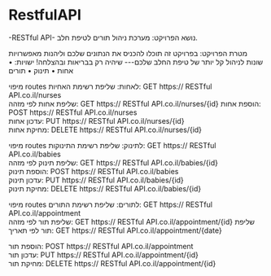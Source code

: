 # RestfulAPI
-RESTful API-
נושא הפרויקט:
מערכת ניהול תורים לטיפת חלב.

מטרת הפרויקט:
בפרויקט זה תוכלו להכניס את הנתונים שלכם וליהנות מאפשרויות שונות לניהול קל יותר של טיפת החלב שלכם---
שיהיה רק בבריאות ובהצלחה!
ישויות:
•	אחות
•	תינוק
•	תורים

מיפוי routes לאחות:
שליפת רשימת האחיות:         GET https:// RESTful API.co.il/nurses                                         
שליפת אחות לפי מזהה:   GET https:// RESTful API.co.il/nurses/{id}
הוספת אחות:              POST https:// RESTful API.co.il/nurses                                                             
עדכון אחות:          PUT https:// RESTful API.co.il/nurses/{id}                                                      
מחיקת אחות:      DELETE https:// RESTful API.co.il/nurses/{id}                                                 

מיפוי routes לתינוק:
שליפת רשימת התינוקות:           GET https:// RESTful API.co.il/babies                                         
שליפת תינוק לפי מזהה:      GET https:// RESTful API.co.il/babies/{id}  
הוספת תינוק:                 POST https:// RESTful API.co.il/babies                                                              
עדכון תינוק:              PUT https:// RESTful API.co.il/babies/{id}                                                      
מחיקת תינוק:          DELETE https:// RESTful API.co.il/babies/{id}                                                 

מיפוי routes לתורים:
שליפת רשימת התורים:          GET https:// RESTful API.co.il/appointment                              
שליפת תור לפי מזהה:     GET https:// RESTful API.co.il/appointment/{id}
שליפת תור לפי תאריך:  GET https:// RESTful API.co.il/appointment/{date}

הוספת תור:             POST https:// RESTful API.co.il/appointment                                                     
עדכון תור:         PUT https:// RESTful API.co.il/appointment/{id}                                             
מחיקת תור:     DELETE https:// RESTful API.co.il/appointment/{id}                                        

